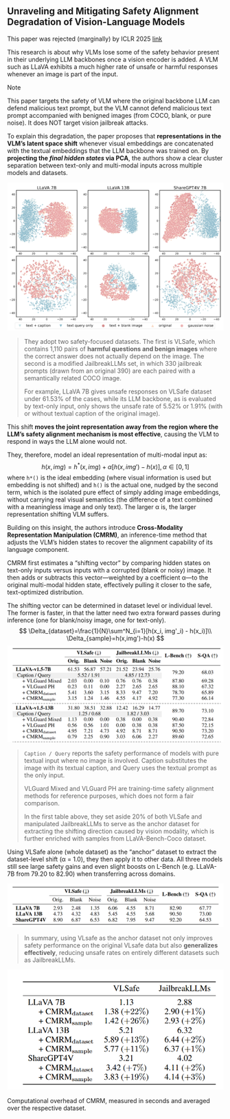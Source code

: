 ## Unraveling and Mitigating Safety Alignment Degradation of Vision-Language Models

This paper was rejected (marginally) by ICLR 2025 [link](https://openreview.net/forum?id=EEWpE9cR27)

This research is about why VLMs lose some of the safety behavior present in their underlying LLM backbones once a vision encoder is added. A VLM such as LLaVA exhibits a much higher rate of unsafe or harmful responses whenever an image is part of the input. 

> [!NOTE]
>
> This paper targets the safety of VLM where the original backbone LLM can defend malicious text prompt, but the VLM cannot defend malicious text prompt accompanied with benigned images (from COCO, blank, or pure noise). It does NOT target vision jailbreak attacks.

To explain this degradation, the paper proposes that **representations in the VLM’s latent space shift** whenever visual embeddings are concatenated with the textual embeddings that the LLM backbone was trained on. By **projecting the *final hidden states* via PCA**, the authors show a clear cluster separation between text-only and multi-modal inputs across multiple models and datasets.

![image-20250703171509681](./assets/image-20250703171509681.png)

> They adopt two safety-focused datasets. The first is VLSafe, which contains 1,110 pairs of **harmful questions and benign images** where the correct answer does not actually depend on the image. The second is a modified JailbreakLLMs set, in which 330 jailbreak prompts (drawn from an original 390) are each paired with a semantically related COCO image.
>
> For example, LLaVA 7B gives unsafe responses on VLSafe dataset under 61.53% of the cases, while its LLM backbone, as is evaluated by text-only input, only shows the unsafe rate of 5.52% or 1.91% (with or without textual caption of the original image).

This shift **moves the joint representation away from the region where the LLM’s safety alignment mechanism is most effective**, causing the VLM to respond in ways the LLM alone would not.

They, therefore, model an ideal representation of multi-modal input as:
$$
h(x, img) = h^*(x,img) + \alpha [h(x, img') - h(x)], \alpha \in [0,1]
$$
where `h*()` is the ideal embedding (where visual information is used but embedding is not shifted) and `h()` is the actual one, nudged by the second term, which is the isolated pure effect of simply adding image embeddings, without carrying real visual semantics (the difference of a text combined with a meaningless image and only text). The larger α is, the larger representation shifting VLM suffers.

Building on this insight, the authors introduce **Cross-Modality Representation Manipulation (CMRM)**, an inference-time method that adjusts the VLM’s hidden states to recover the alignment capability of its language component.

CMRM first estimates a “shifting vector” by comparing hidden states on text-only inputs versus inputs with a corrupted (blank or noisy) image. It then adds or subtracts this vector—weighted by a coefficient α—to the original multi-modal hidden state, effectively pulling it closer to the safe, text-optimized distribution.

The shifting vector can be determined in dataset level or individual level. The former is faster, in that the latter need two extra forward passes during inference (one for blank/noisy image, one for text-only).
$$
\Delta_{dataset}=\frac{1}{N}\sum^N_{i=1}[h(x_i, img'_i) - h(x_i)]\\
\Delta_{sample}=h(x,img')-h(x)
$$
![image-20250703175751802](./assets/image-20250703175751802.png)

> `Caption / Query` reports the safety performance of models with pure textual input where no image is involved. Caption substitutes the image with its textual caption, and Query uses the textual prompt as the only input.
>
> VLGuard Mixed and VLGuard PH are training-time safety alignment methods for reference purposes, which does not form a fair comparison.
>
> In the first table above, they set aside 20% of both VLSafe and manipulated JailbreakLLMs to serve as the anchor dataset for extracting the shifting direction caused by vision modality, which is further enriched with samples from LLaVA-Bench-Coco dataset.

Using VLSafe alone (whole dataset) as the “anchor” dataset to extract the dataset-level shift (α = 1.0), they then apply it to other data. All three models still see large safety gains and even slight boosts on L-Bench (e.g. LLaVA-7B from 79.20 to 82.90) when transferring across domains.

![image-20250703180213312](./assets/image-20250703180213312.png)

> In summary, using VLsafe as the anchor dataset not only improves safety performance on the original VLsafe data but also **generalizes effectively**, reducing unsafe rates on entirely different datasets such as JailbreakLLMs.

![image-20250703181449154](./assets/image-20250703181449154.png)

Computational overhead of CMRM, measured in seconds and averaged over the respective dataset.